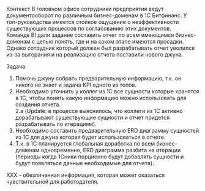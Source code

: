 Контекст 
В головном офисе сотрудники предприятия ведут документооборот по различным бизнес-доменам в 1С Битфинанс. У топ-руководства имеется стойкое ощущение о неэффективности существующих процессов по согласованию этих документов.  
Команде BI дали задание составить отчет по всем имеющимся бизнес-доменам с целью понять, где и на каком этапе имеются просадки.  
Однако сотрудник который должен был разрабатывать отчет уволился из-за выгорания и на реализацию отчета поставили нового джуна.  

Задача  
1. Помочь джуну собрать предварительную информацию, т.к. он никого не знает и задача KPI одного из топов.  
2. Необходимо уточнить у коллег из 1С все сущности которые хранятся в 1С, чтобы понять какую информацию можно использовать для создания отчета.  
2.а (Update: в процессе выяснилось, что коллеги из 1С активно дорабатывают существующие сущности и отчет придется разрабатывать по итерациям).  
3. Необходимо составить предварительную ERD диаграмму сущностей из 1С для джуна которая будет использоваться в отчете.  
4. Т.к. в 1С планируется глобальная доработка по всем бизнес-доменам одновременно, ERD диаграмма разбита на итерации (периоды когда 1Сники порционно будут добавлять сущности и будут появляться данные необходимые для отчета). 

XXX - обезличенная информация, которая может оказаться чувствительной для работодателя.